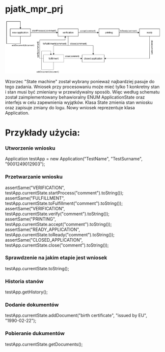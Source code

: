 # pjatk_mpr_prj
![Scheme](/docs/scheme.png)

Wzorzec "State machine" został wybrany ponieważ najbardziej pasuje do tego zadania.
Wniosek przy procesowaniu może mieć tylko 1 konkretny stan 
i stan musi być zmieniany w przewidywalny sposób.
Więc według schematu został zaimplementowany behawioralny ENUM ApplicationState
oraz interfejs w celu zapewnienia wyjątków.
Klasa State zmienia stan wniosku oraz zapisuje zmiany do logu.
Nowy wniosek reprezentuje klasa Application.


# Przykłady użycia:

### Utworzenie wniosku 
Application testApp = new Application("TestName", "TestSurname", "9001249012903");

### Przetwarzanie wniosku
assertSame("VERIFICATION", testApp.currentState.startProcess("comment").toString());
assertSame("FULFILLMENT", testApp.currentState.toFulfillment("comment").toString());
assertSame("VERIFICATION", testApp.currentState.verify("comment").toString());
assertSame("PRINTING", testApp.currentState.accept("comment").toString());
assertSame("READY_APPLICATION", testApp.currentState.toReady("comment").toString());
assertSame("CLOSED_APPLICATION", testApp.currentState.close("comment").toString());

### Sprawdzenie na jakim etapie jest wniosek
testApp.currentState.toString();

### Historia stanów
testApp.getHistory();

### Dodanie dokumentów
testApp.currentState.addDocument("birth certificate", "issued by EU", "1990-02-22");

### Pobieranie dukumentów
testApp.currentState.getDocuments();
